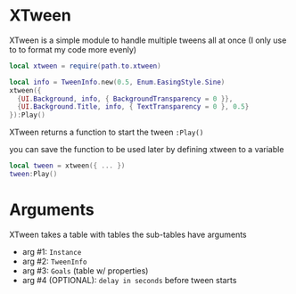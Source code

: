 # XTween
XTween is a simple module to handle multiple tweens all at once
(I only use to to format my code more evenly)

```lua
local xtween = require(path.to.xtween)

local info = TweenInfo.new(0.5, Enum.EasingStyle.Sine)
xtween({
  {UI.Background, info, { BackgroundTransparency = 0 }},
  {UI.Background.Title, info, { TextTransparency = 0 }, 0.5}
}):Play()
```

XTween returns a function to start the tween
`:Play()`

you can save the function to be used later by defining xtween to a variable
```lua
local tween = xtween({ ... })
tween:Play()
```

# Arguments
XTween takes a table with tables
the sub-tables have arguments

* arg #1: `Instance`
* arg #2: `TweenInfo`
* arg #3: `Goals` (table w/ properties)
* arg #4 (OPTIONAL): `delay in seconds` before tween starts
